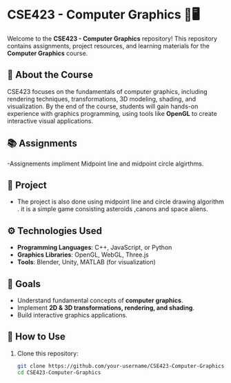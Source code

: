 # CSE423 - Computer Graphics 🎨🖥️  

Welcome to the **CSE423 - Computer Graphics** repository! This repository contains assignments, project resources, and learning materials for the **Computer Graphics** course.  

## 📌 About the Course  
CSE423 focuses on the fundamentals of computer graphics, including rendering techniques, transformations, 3D modeling, shading, and visualization. By the end of the course, students will gain hands-on experience with graphics programming, using tools like **OpenGL** to create interactive visual applications.  

## 📚 Assignments
 -Assignements impliment Midpoint line and midpoint circle algirthms.
## 🚀 Project
  - The project is also done using midpoint line and circle drawing algorithm . it is a simple game consisting asteroids ,canons and space aliens.
      
## ⚙️ Technologies Used  
- **Programming Languages**: C++, JavaScript, or Python  
- **Graphics Libraries**: OpenGL, WebGL, Three.js  
- **Tools**: Blender, Unity, MATLAB (for visualization)  

## 🎯 Goals  
- Understand fundamental concepts of **computer graphics**.  
- Implement **2D & 3D transformations, rendering, and shading**.  
- Build interactive graphics applications.  

## 📜 How to Use  
1. Clone this repository:  
   ```sh
   git clone https://github.com/your-username/CSE423-Computer-Graphics.git
   cd CSE423-Computer-Graphics
